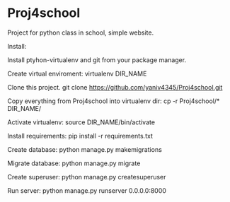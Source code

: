 # Proj4school
Project for python class in school, simple website.

Install:

Install ptyhon-virtualenv and git from your package manager.

Create virtual enviroment:
  virtualenv DIR_NAME

Clone this project.
  git clone https://github.com/yaniv4345/Proj4school.git

Copy everything from Proj4school into virtualenv dir:
  cp -r Proj4school/* DIR_NAME/

Activate virtualenv:
  source DIR_NAME/bin/activate

Install requirements:
  pip install -r requirements.txt

Create database:
   python manage.py makemigrations
 
 Migrate database:
   python manage.py migrate
   
 Create superuser:
   python manage.py createsuperuser
 
 Run server:
   python manage.py runserver 0.0.0.0:8000
   
